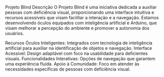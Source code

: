 Projeto Blind
Descrição
O Projeto Blind é uma iniciativa dedicada a auxiliar pessoas com deficiência visual, proporcionando uma interface intuitiva e recursos acessíveis que visam facilitar a interação e a navegação. Estamos desenvolvendo óculos equipados com inteligência artificial e Arduino, que visam melhorar a percepção do ambiente e promover a autonomia dos usuários.

Recursos
Óculos Inteligentes: Integrados com tecnologia de inteligência artificial para auxiliar na identificação de objetos e navegação.
Interface Acessível: Design adaptável com foco na usabilidade para deficientes visuais.
Funcionalidades Interativas: Opções de navegação que garantem uma experiência fluida.
Apoio à Comunidade: Foco em atender às necessidades específicas de pessoas com deficiência visual.
